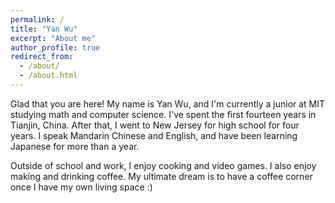 ```yaml
---
permalink: /
title: "Yan Wu"
excerpt: "About me"
author_profile: true
redirect_from: 
  - /about/
  - /about.html
---
```


Glad that you are here! My name is Yan Wu, and I'm currently a junior at MIT studying math and computer science. I've spent the first fourteen years in Tianjin, China. After that, I went to New Jersey for high school for four years. I speak Mandarin Chinese and English, and have been learning Japanese for more than a year.

Outside of school and work, I enjoy cooking and video games. I also enjoy making and drinking coffee. My ultimate dream is to have a coffee corner once I have my own living space :)

